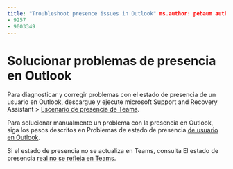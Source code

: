 ```yaml
---
title: "Troubleshoot presence issues in Outlook" ms.author: pebaum author: pebaum manager: scotv ms.date: 04/8/2021 ms.audience: Admin ms.topic: article ms.service: o365-administration ROBOTS: NOINDEX, NOFOLLOW localization_priority: Priority ms.collection: Adm_O365 ms.custom: (
- 9257
- 9003349
---
```


# <a name="troubleshoot-presence-issues-in-outlook"></a>Solucionar problemas de presencia en Outlook

Para diagnosticar y corregir problemas con el estado de presencia de un usuario en Outlook, descargue y ejecute microsoft Support and Recovery Assistant > [Escenario de presencia de Teams](https://aka.ms/SaRA-TeamsPresenceScenario).

Para solucionar manualmente un problema con la presencia en Outlook, siga los pasos descritos en Problemas de estado de presencia [de usuario en Outlook](https://docs.microsoft.com/microsoftteams/troubleshoot/teams-im-presence/issues-with-presence-in-outlook).

Si el estado de presencia no se actualiza en Teams, consulta El estado de presencia [real no se refleja en Teams](https://docs.microsoft.com/microsoftteams/troubleshoot/teams-im-presence/presence-not-show-actual-status).
